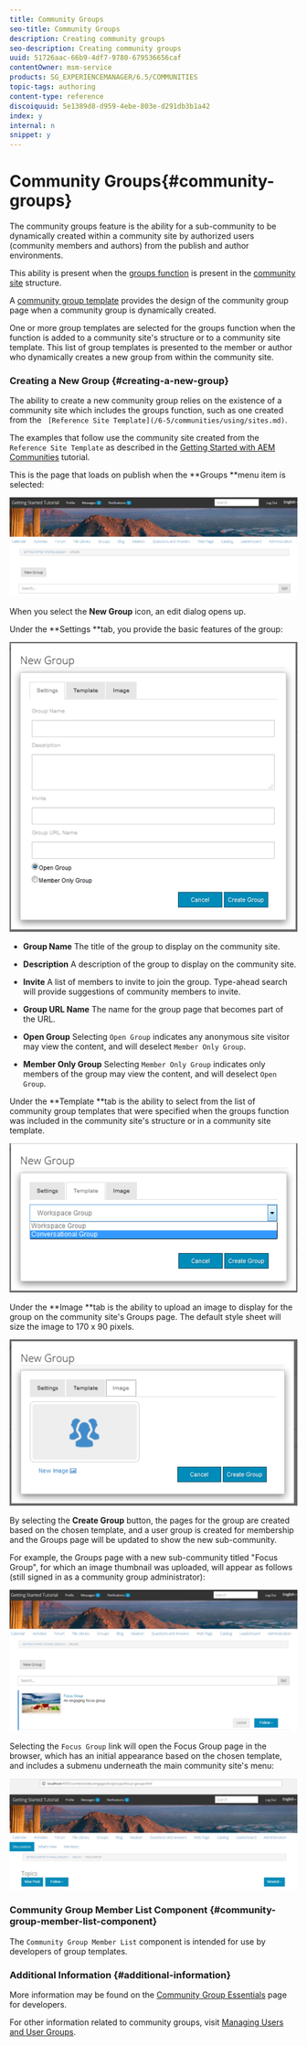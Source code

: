 ```yaml
---
title: Community Groups
seo-title: Community Groups
description: Creating community groups
seo-description: Creating community groups
uuid: 51726aac-66b9-4df7-9780-679536656caf
contentOwner: msm-service
products: SG_EXPERIENCEMANAGER/6.5/COMMUNITIES
topic-tags: authoring
content-type: reference
discoiquuid: 5e1389d8-d959-4ebe-803e-d291db3b1a42
index: y
internal: n
snippet: y
---
```


# Community Groups{#community-groups}

The community groups feature is the ability for a sub-community to be dynamically created within a community site by authorized users (community members and authors) from the publish and author environments.

This ability is present when the [groups function](../../../6-5/communities/using/functions.md#groups-function) is present in the [community site](../../../6-5/communities/using/sites-console.md) structure.

A [community group template](../../../6-5/communities/using/tools-groups.md) provides the design of the community group page when a community group is dynamically created.

One or more group templates are selected for the groups function when the function is added to a community site's structure or to a community site template. This list of group templates is presented to the member or author who dynamically creates a new group from within the community site.

### Creating a New Group {#creating-a-new-group}

The ability to create a new community group relies on the existence of a community site which includes the groups function, such as one created from the ` [Reference Site Template](/6-5/communities/using/sites.md)`.

The examples that follow use the community site created from the `Reference Site Template` as described in the [Getting Started with AEM Communities](../../../6-5/communities/using/getting-started.md) tutorial.

This is the page that loads on publish when the **Groups **menu item is selected:

![](assets/chlimage_1-148.png)

When you select the **New Group** icon, an edit dialog opens up.

Under the **Settings **tab, you provide the basic features of the group:

![](assets/chlimage_1-149.png)

* **Group Name** 
  The title of the group to display on the community site.

* **Description** 
  A description of the group to display on the community site.

* **Invite** 
  A list of members to invite to join the group. Type-ahead search will provide suggestions of community members to invite.

* **Group URL Name** 
  The name for the group page that becomes part of the URL.

* **Open Group** 
  Selecting `Open Group` indicates any anonymous site visitor may view the content, and will deselect `Member Only Group`.

* **Member Only Group** 
  Selecting `Member Only Group` indicates only members of the group may view the content, and will deselect `Open Group`.

Under the **Template **tab is the ability to select from the list of community group templates that were specified when the groups function was included in the community site's structure or in a community site template.

![](assets/chlimage_1-150.png)

Under the **Image **tab is the ability to upload an image to display for the group on the community site's Groups page. The default style sheet will size the image to 170 x 90 pixels.

![](assets/chlimage_1-151.png)

By selecting the **Create Group** button, the pages for the group are created based on the chosen template, and a user group is created for membership and the Groups page will be updated to show the new sub-community.

For example, the Groups page with a new sub-community titled "Focus Group", for which an image thumbnail was uploaded, will appear as follows (still signed in as a community group administrator):

![](assets/chlimage_1-152.png)

Selecting the `Focus Group` link will open the Focus Group page in the browser, which has an initial appearance based on the chosen template, and includes a submenu underneath the main community site's menu:

![](assets/chlimage_1-153.png)

### Community Group Member List Component {#community-group-member-list-component}

The `Community Group Member List` component is intended for use by developers of group templates.

### Additional Information {#additional-information}

More information may be found on the [Community Group Essentials](/6-5/communities/using/essentials-groups.md) page for developers.

For other information related to community groups, visit [Managing Users and User Groups](/6-5/communities/using/users.md).
